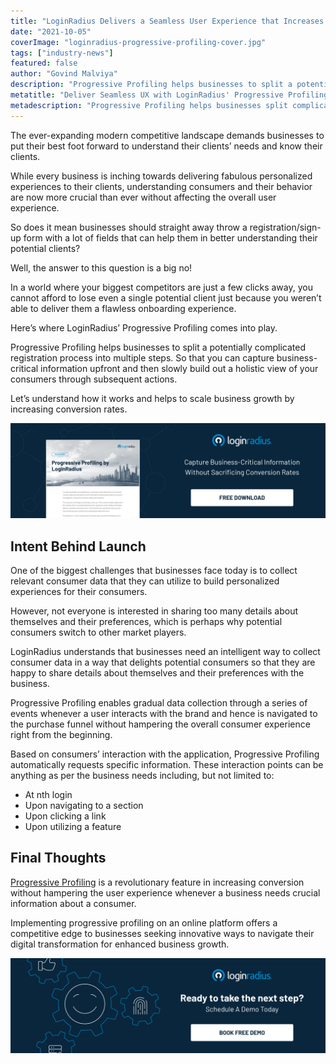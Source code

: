 ```yaml
---
title: "LoginRadius Delivers a Seamless User Experience that Increases Conversions through Enhanced Progressive Profiling"
date: "2021-10-05"
coverImage: "loginradius-progressive-profiling-cover.jpg"
tags: ["industry-news"]
featured: false
author: "Govind Malviya"
description: "Progressive Profiling helps businesses to split a potentially complicated registration process into multiple steps. you can capture business-critical information upfront and then slowly build out a holistic view of your consumers through subsequent actions."
metatitle: "Deliver Seamless UX with LoginRadius' Progressive Profiling"
metadescription: "Progressive Profiling helps businesses split complicated registration processes into multiple steps. Learn how LoginRadius’ feature works to scale business growth."
---
```


The ever-expanding modern competitive landscape demands businesses to put their best foot forward to understand their clients’ needs and know their clients. 

While every business is inching towards delivering fabulous personalized experiences to their clients, understanding consumers and their behavior are now more crucial than ever without affecting the overall user experience.

So does it mean businesses should straight away throw a registration/sign-up form with a lot of fields that can help them in better understanding their potential clients? 

Well, the answer to this question is a big no!

In a world where your biggest competitors are just a few clicks away, you cannot afford to lose even a single potential client just because you weren’t able to deliver them a flawless onboarding experience. 

Here’s where LoginRadius’ Progressive Profiling comes into play. 

Progressive Profiling helps businesses to split a potentially complicated registration process into multiple steps. So that you can capture business-critical information upfront and then slowly build out a holistic view of your consumers through subsequent actions.

Let’s understand how it works and helps to scale business growth by increasing conversion rates. 

[![DS-Progressive-Profiling](DS-Progressive-Profiling.png)](https://www.loginradius.com/resource/progressive-profiling-by-loginradius-2/)


## Intent Behind Launch 

One of the biggest challenges that businesses face today is to collect relevant consumer data that they can utilize to build personalized experiences for their consumers. 

However, not everyone is interested in sharing too many details about themselves and their preferences, which is perhaps why potential consumers switch to other market players. 

LoginRadius understands that businesses need an intelligent way to collect consumer data in a way that delights potential consumers so that they are happy to share details about themselves and their preferences with the business. 

Progressive Profiling enables gradual data collection through a series of events whenever a user interacts with the brand and hence is navigated to the purchase funnel without hampering the overall consumer experience right from the beginning. 

Based on consumers’ interaction with the application, Progressive Profiling automatically requests specific information. These interaction points can be anything as per the business needs including, but not limited to: 



* At nth login
* Upon navigating to a section
* Upon clicking a link
* Upon utilizing a feature


## Final Thoughts

[Progressive Profiling](https://www.loginradius.com/progressive-profiling/) is a revolutionary feature in increasing conversion without hampering the user experience whenever a business needs crucial information about a consumer. 

Implementing progressive profiling on an online platform offers a competitive edge to businesses seeking innovative ways to navigate their digital transformation for enhanced business growth. 


[![book-a-demo-loginradius](../../assets/book-a-demo-loginradius.png)](https://www.loginradius.com/book-a-demo/)